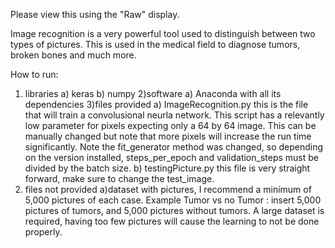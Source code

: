 Please view this using the "Raw" display.


Image recognition is a very powerful tool used to distinguish between two types of pictures. This is used in the medical field 
to diagnose tumors, broken bones and much more. 

  How to run:
   1) libraries
      a) keras
      b) numpy
   2)software
      a) Anaconda with all its dependencies
   3)files provided
      a) ImageRecognition.py this is the file that will train a convolusional neurla network. This script has a relevantly low
           parameter for pixels expecting only a 64 by 64 image. This can be manually changed but note that more pixels will
           increase the run time significantly. Note the fit_generator method was changed, so depending on the version 
           installed, steps_per_epoch and validation_steps must be divided by the batch size.
       b) testingPicture.py this file is very straight forward, make sure to change the test_image.
   4) files not provided
       a)dataset with pictures, I recommend a minimum of 5,000 pictures of each case.
           Example Tumor vs no Tumor : insert 5,000 pictures of tumors, and 5,000 pictures without tumors. 
           A large dataset is required, having too few pictures will cause the learning to not be done properly.
            
    
